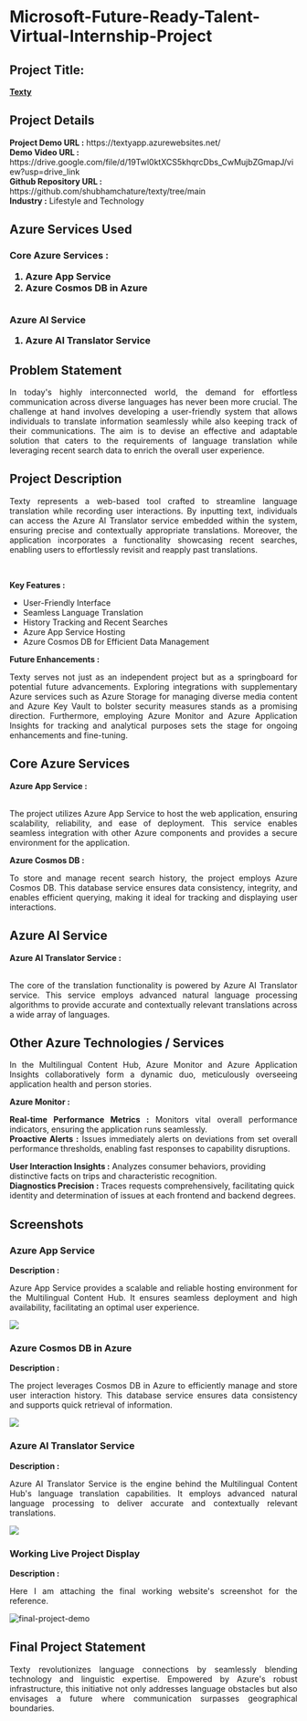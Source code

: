 <h1>Microsoft-Future-Ready-Talent-Virtual-Internship-Project</h1>
<h2>Project Title:</h2><b><a href="https://aiwebappazure.azurewebsites.net/">Texty </b></a>
<br>
<h2>Project Details</h2>
<b>Project Demo URL :</b> https://textyapp.azurewebsites.net/ <br>
<b>Demo Video URL :</b> https://drive.google.com/file/d/19Twl0ktXCS5khqrcDbs_CwMujbZGmapJ/view?usp=drive_link <br>
<b>Github Repository URL :</b> https://github.com/shubhamchature/texty/tree/main <br>
<b>Industry :</b> Lifestyle and Technology<br>
<h2>Azure Services Used</h2>
<h3>
Core Azure Services : <br>
    
1. Azure App Service <br>
2. Azure Cosmos DB in Azure <br> <br>

Azure AI Service <br>

1. Azure AI Translator Service

</h3>


<h2>Problem Statement</h2>
<p align="justify">In today's highly interconnected world, the demand for effortless communication across diverse languages has never been more crucial. The challenge at hand involves developing a user-friendly system that allows individuals to translate information seamlessly while also keeping track of their communications. The aim is to devise an effective and adaptable solution that caters to the requirements of language translation while leveraging recent search data to enrich the overall user experience.</p>

<h2>Project Description</h2>
<p align="justify"> Texty represents a web-based tool crafted to streamline language translation while recording user interactions. By inputting text, individuals can access the Azure AI Translator service embedded within the system, ensuring precise and contextually appropriate translations. Moreover, the application incorporates a functionality showcasing recent searches, enabling users to effortlessly revisit and reapply past translations.</p><br>

<b>Key Features :</b>
<ul>
    <li>User-Friendly Interface</li>
    <li>Seamless Language Translation</li>
    <li>History Tracking and Recent Searches</li>
    <li>Azure App Service Hosting</li>
    <li>Azure Cosmos DB for Efficient Data Management</li>
</ul>

<b>Future Enhancements :</b><br>
<p align="justify">Texty serves not just as an independent project but as a springboard for potential future advancements. Exploring integrations with supplementary Azure services such as Azure Storage for managing diverse media content and Azure Key Vault to bolster security measures stands as a promising direction. Furthermore, employing Azure Monitor and Azure Application Insights for tracking and analytical purposes sets the stage for ongoing enhancements and fine-tuning.</p>
<h2>Core Azure Services</h2>
<b>Azure App Service :</b><br><p align="justify"><br>The project utilizes Azure App Service to host the web application, ensuring scalability, reliability, and ease of deployment. This service enables seamless integration with other Azure components and provides a secure environment for the application.</p>
<b>Azure Cosmos DB :</b><br><p align="justify">To store and manage recent search history, the project employs Azure Cosmos DB. This database service ensures data consistency, integrity, and enables efficient querying, making it ideal for tracking and displaying user interactions.</p>

<h2>Azure AI Service</h2>

<b>Azure AI Translator Service :</b><br><br><p align="justify">The core of the translation functionality is powered by Azure AI Translator service. This service employs advanced natural language processing algorithms to provide accurate and contextually relevant translations across a wide array of languages.</p>

<h2>Other Azure Technologies / Services</h2>
<p align="justify">In the Multilingual Content Hub, Azure Monitor and Azure Application Insights collaboratively form a dynamic duo, meticulously overseeing application health and person stories.</p>
<b>Azure Monitor :</b><p align="justify"><b>Real-time Performance Metrics :</b> Monitors vital overall performance indicators, ensuring the application runs seamlessly.<br>
<b>Proactive Alerts :</b> Issues immediately alerts on deviations from set overall performance thresholds, enabling fast responses to capability disruptions.</p>
<b>User Interaction Insights :</b> Analyzes consumer behaviors, providing distinctive facts on trips and characteristic recognition.<br>
<b>Diagnostics Precision :</b> Traces requests comprehensively, facilitating quick identity and determination of issues at each frontend and backend degrees.



<h2>Screenshots</h2>
<h3>Azure App Service</h3>
<b>Description :</b><p align="justify">Azure App Service provides a scalable and reliable hosting environment for the Multilingual Content Hub. It ensures seamless deployment and high availability, facilitating an optimal user experience.</p>
<img src="https://github.com/shubhamchature/texty/blob/main/screenshots/web%20app.png"></img><br>


<h3>Azure Cosmos DB in Azure</h3>
<b>Description :</b><p align="justify"> The project leverages Cosmos DB in Azure  to efficiently manage and store user interaction history. This database service ensures data consistency and supports quick retrieval of information.</p>
<img src="https://github.com/shubhamchature/texty/blob/main/screenshots/db.png"></img><br>

<h3>Azure AI Translator Service</h3>
<b>Description :</b><p align="justify">Azure AI Translator Service is the engine behind the Multilingual Content Hub's language translation capabilities. It employs advanced natural language processing to deliver accurate and contextually relevant translations.</p>
<img src="https://github.com/shubhamchature/texty/blob/main/screenshots/translator.png"></img><br>

<h3>Working Live Project Display</h3>
<b>Description :</b><p align="justify">Here I am attaching the final working website's screenshot for the reference.</p>
<img src="https://github.com/shubhamchature/texty/blob/main/screenshots/demo.png" alt="final-project-demo"></img>


<h2>Final Project Statement</h2>
<p align="justify">
Texty revolutionizes language connections by seamlessly blending technology and linguistic expertise. Empowered by Azure's robust infrastructure, this initiative not only addresses language obstacles but also envisages a future where communication surpasses geographical boundaries.</p>
<p align="justify">
</p> <br>
